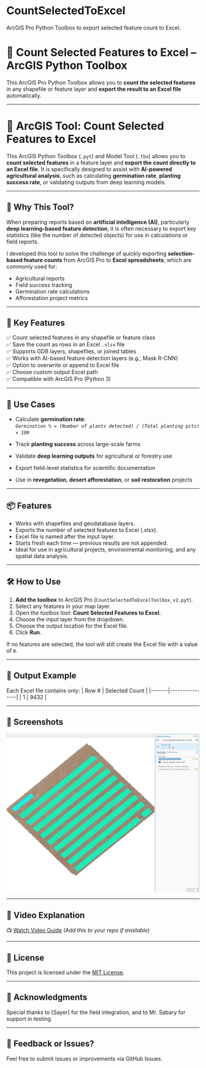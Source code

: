 # CountSelectedToExcel
ArcGIS Pro Python Toolbox to export selected feature count to Excel.
# 🧮 Count Selected Features to Excel – ArcGIS Python Toolbox

This ArcGIS Pro Python Toolbox allows you to **count the selected features** in any shapefile or feature layer and **export the result to an Excel file** automatically.

---
# 🌾 ArcGIS Tool: Count Selected Features to Excel

This ArcGIS Python Toolbox (`.pyt`) and Model Tool (`.tbx`) allows you to **count selected features** in a feature layer and **export the count directly to an Excel file**. It is specifically designed to assist with **AI-powered agricultural analysis**, such as calculating **germination rate**, **planting success rate**, or validating outputs from deep learning models.

---

## 📌 Why This Tool?

When preparing reports based on **artificial intelligence (AI)**, particularly **deep learning-based feature detection**, it is often necessary to export key statistics (like the number of detected objects) for use in calculations or field reports.

I developed this tool to solve the challenge of quickly exporting **selection-based feature counts** from ArcGIS Pro to **Excel spreadsheets**, which are commonly used for:
- Agricultural reports
- Field success tracking
- Germination rate calculations
- Afforestation project metrics

---

## 🚜 Key Features

✅ Count selected features in any shapefile or feature class  
✅ Save the count as rows in an Excel `.xlsx` file  
✅ Supports GDB layers, shapefiles, or joined tables  
✅ Works with AI-based feature detection layers (e.g., Mask R-CNN)  
✅ Option to overwrite or append to Excel file  
✅ Choose custom output Excel path  
✅ Compatible with ArcGIS Pro (Python 3)

---

## 🧪 Use Cases

- Calculate **germination rate**:  
  *`Germination % = (Number of plants detected) / (Total planting pits) × 100`*

- Track **planting success** across large-scale farms  
- Validate **deep learning outputs** for agricultural or forestry use  
- Export field-level statistics for scientific documentation  
- Use in **revegetation**, **desert afforestation**, or **soil restoration** projects

---



## 📦 Features

- Works with shapefiles and geodatabase layers.
- Exports the number of selected features to Excel (.xlsx).
- Excel file is named after the input layer.
- Starts fresh each time — previous results are not appended.
- Ideal for use in agricultural projects, environmental monitoring, and any spatial data analysis.

---

## 🛠️ How to Use

1. **Add the toolbox** to ArcGIS Pro (`CountSelectedToExcelToolbox_v2.pyt`).
2. Select any features in your map layer.
3. Open the toolbox tool: **Count Selected Features to Excel**.
4. Choose the input layer from the dropdown.
5. Choose the output location for the Excel file.
6. Click **Run**.

If no features are selected, the tool will still create the Excel file with a value of `0`.

---

## 📁 Output Example

Each Excel file contains only:
| Row # | Selected Count |
|-------|----------------|
| 1     | 9432           |

---

## 📸 Screenshots

![Preview](assets/preview.png)

---

## 🎥 Video Explanation

📺 [Watch Video Guide](assets/demo.mp4) *(Add this to your repo if available)*

---

## 📜 License

This project is licensed under the [MIT License](LICENSE).

---

## 🙏 Acknowledgments

Special thanks to [Sayer] for the field integration, and to Mr. Sabary for support in testing.

---

## 💬 Feedback or Issues?

Feel free to submit issues or improvements via GitHub Issues.

